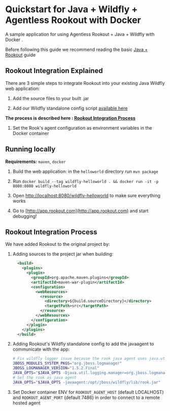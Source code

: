 # Quickstart for Java + Wildfly + Agentless Rookout with Docker

A sample application for using Agentless Rookout + Java + Wildfly with Docker .

Before following this guide we recommend reading the basic [Java + Rookout] guide

## Rookout Integration Explained

There are 3 simple steps to integrate Rookout into your existing Java Wildfly web application:

1. Add the source files to your built .jar

1. Add our Wildfly standalone config script [available here](https://github.com/Rookout/deployment-examples/tree/master/aws-ecs/java-wildfly-ecs/rookout-conf)

__The process is described here : [Rookout Integration Process](#rookout-integration-process)__

1. Set the Rook's agent configuration as environment variables in the Docker container


## Running locally
**Requirements:** `maven`, `docker`

1. Build the web application: in the `helloworld` directory run `mvn package`

1. Run `docker build --tag wildfly-helloworld . && docker run -it -p 8080:8080 wildfly-helloworld`

1. Open [http://localhost:8080/wildfly-helloworld](http://localhost:8080/wildfly-helloworld) to make sure everything works

1. Go to [http://app.rookout.com](http://app.rookout.com) and start debugging! 

## Rookout Integration Process
We have added Rookout to the original project by:
1. Adding sources to the project jar when building:
    ```xml
      <build>
        <plugins>
          <plugin>
            <groupId>org.apache.maven.plugins</groupId>
            <artifactId>maven-war-plugin</artifactId>
            <configuration>
              <webResources>
                <resource>
                  <directory>${build.sourceDirectory}</directory>
                  <targetPath>src</targetPath>
                </resource>
              </webResources>
            </configuration>
          </plugin>
        </plugins>
      </build>
    ```

1. Adding Rookout's Wildfly standalone config to add the javaagent to communicate with the app:
    ```bash
    # Fix wildfly logger issue because the rook java agent uses java.util.logging
    JBOSS_MODULES_SYSTEM_PKGS="org.jboss.logmanager"
    JBOSS_LOGMANAGER_VERSION="1.5.2.Final"
    JAVA_OPTS="$JAVA_OPTS -Djava.util.logging.manager=org.jboss.logmanager.LogManager -Xbootclasspath/p:$JBOSS_HOME/modules/system/layers/base/org/jboss/logmanager/main/jboss-logmanager-$JBOSS_LOGMANAGER_VERSION.jar"
    # Set the rook as java agent
    JAVA_OPTS="$JAVA_OPTS -javaagent:/opt/jboss/wildfly/lib/rook.jar"
    ```
    
1. Set Docker container ENV for `ROOKOUT_AGENT_HOST` (default LOCALHOST) and `ROOKOUT_AGENT_PORT` (default 7486) in order to connect to a remote hosted agent
    

[Java + Rookout]: https://rookout.github.io/tutorials/java
[maven central]: https://mvnrepository.com/artifact/com.rookout/rook